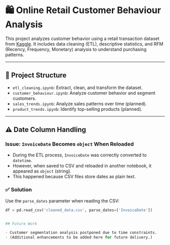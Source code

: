 # 🛍️ Online Retail Customer Behaviour Analysis

This project analyzes customer behavior using a retail transaction dataset from [Kaggle](https://www.kaggle.com/datasets/abhishekrp1517/online-retail-transactions-dataset). It includes data cleaning (ETL), descriptive statistics, and RFM (Recency, Frequency, Monetary) analysis to understand purchasing patterns.

---

## 📁 Project Structure

- `etl_cleaning.ipynb`: Extract, clean, and transform the dataset.
- `customer_behaviour.ipynb`: Analyze customer behavior and segment customers.
- `sales_trends.ipynb`: Analyze sales patterns over time (planned).
- `product_trends.ipynb`: Identify top-selling products (planned).

---

## ⚠️ Date Column Handling

### Issue: `InvoiceDate` Becomes `object` When Reloaded

- During the ETL process, `InvoiceDate` was correctly converted to `datetime`.
- However, when saved to CSV and reloaded in another notebook, it appeared as `object` (string).
- This happened because CSV files store dates as plain text.

### ✅ Solution

Use the `parse_dates` parameter when reading the CSV:

```python
df = pd.read_csv('cleaned_data.csv', parse_dates=['InvoiceDate'])


## Future Work

- Customer segmentation analysis postponed due to time constraints.
- (Additional enhancements to be added here for future delivery.)


```
